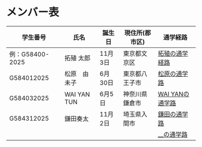 # メンバー表

|学生番号|氏名|誕生日|現住所(郡市区)|通学経路|
|---|---|---|---|---|
|例：G58400-2025|拓殖 太郎|11月3日|東京都文京区|[拓殖の通学経路](route00.md)|
|G584012025|松原　由未子|6月30日|東京都八王子市| [松原の通学路](route01.md)|
| G584032025|WAI YAN TUN|6月5日|神奈川県鎌倉市|[WAI YANの通学路](route02.md)|
|G584312025|鎌田奏太|11月2日|埼玉県入間市| [鎌田の通学路](route03.md)|
| | | | | [__の通学路](route04.md)|
